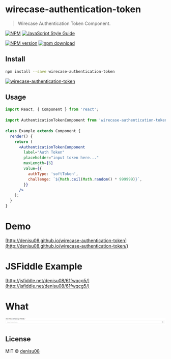 # wirecase-authentication-token

> Wirecase Authentication Token Component.

[![NPM](https://img.shields.io/npm/v/wirecase-authentication-token.svg)](https://www.npmjs.com/package/wirecase-authentication-token) [![JavaScript Style Guide](https://img.shields.io/badge/code_style-standard-brightgreen.svg)](https://standardjs.com)

[![NPM version][npm-image]][npm-url]
[![npm download][download-image]][download-url]

[npm-image]: http://img.shields.io/npm/v/wirecase-authentication-token.svg?style=flat-square
[npm-url]: https://npmjs.org/package/wirecase-authentication-token
[download-image]: https://img.shields.io/npm/dm/wirecase-authentication-token.svg?style=flat-square
[download-url]: https://npmjs.org/package/wirecase-authentication-token

## Install

```bash
npm install --save wirecase-authentication-token
```

[![wirecase-authentication-token](https://nodei.co/npm/wirecase-authentication-token.png?downloads=true)](https://npmjs.org/package/wirecase-authentication-token)

## Usage

```jsx
import React, { Component } from 'react';

import AuthenticationTokenComponent from 'wirecase-authentication-token';

class Example extends Component {
  render() {
    return (
      <AuthenticationTokenComponent
        label="Auth Token"
        placeholder="input token here..."
        maxLength={6}
        value={{
          authType: 'softToken',
          challenge: `${Math.ceil(Math.random() * 999999)}`,
        }}
      />
    );
  }
}
```

# Demo

[http://denisu08.github.io/wirecase-authentication-token](http://denisu08.github.io/wirecase-authentication-token/)

# JSFiddle Example

[http://jsfiddle.net/denisu08/61fwqcg5/](http://jsfiddle.net/denisu08/61fwqcg5/)

# What

![alt pic](https://raw.githubusercontent.com/denisu08/wirecase-authentication-token/master/screenshot.png)

## License

MIT © [denisu08](https://github.com/denisu08)
